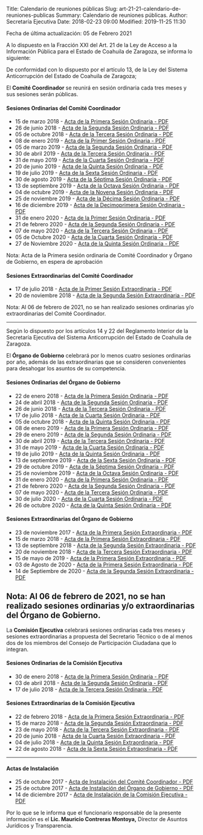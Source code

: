 Title: Calendario de reuniones públicas
Slug: art-21-21-calendario-de-reuniones-publicas
Summary: Calendario de reuniones públicas.
Author: Secretaría Ejecutiva
Date: 2018-02-23 09:00
Modified: 2019-11-25 11:30


Fecha de última actualización: 05 de Febrero 2021

A lo dispuesto en la Fracción XXI del Art. 21 de la Ley de Acceso a la Información Pública para el Estado de Coahuila de Zaragoza, se informa lo siguiente:

De conformidad con lo dispuesto por el artículo 13, de la Ley del Sistema Anticorrupción del Estado de Coahuila de Zaragoza;

El **​Comité Coordinador** ​se reunirá en sesión ordinaria cada tres meses y sus sesiones serán públicas.

#### Sesiones Ordinarias del Comité Coordinador

* 15 de marzo 2018      - [Acta de la Primera Sesión Ordinaria - PDF](2018-03-15-primera-sesion-ordinaria-comite-coordinador.pdf)
* 26 de junio 2018      - [Acta de la Segunda Sesión Ordinaria - PDF](2018-06-26-segunda-sesion-ordinaria-comite-coordinador.pdf)
* 05 de octubre 2018    - [Acta de la Tercera Sesión Ordinaria - PDF](2018-10-05-tercera-sesion-ordinaria-comite-coordinador.pdf)
* 08 de enero 2019      - [Acta de la Primer Sesión Ordinaria  - PDF](2019-01-08-primera-sesion-ordinaria-comite-coordinador.pdf)
* 05 de marzo 2019      - [Acta de la Segunda Sesión Ordinaria - PDF](2019-03-05-segunda-sesion-ordinaria-comite-coordinador.pdf)
* 30 de abril 2019      - [Acta de la Tercera Sesión Ordinaria - PDF](2019-04-30-tercera-sesion-ordinaria-comite-coordinador.pdf)
* 31 de mayo 2019       - [Acta de la Cuarta Sesión Ordinaria  - PDF](2019-05-31-cuarta-sesion-ordinaria-comite-coordinador.pdf)
* 20 de junio 2019      - [Acta de la Quinta Sesión Ordinaria  - PDF](2019-06-20-quinta-sesion-ordinaria-comite-coordinador.pdf)
* 19 de julio 2019      - [Acta de la Sexta Sesión Ordinaria   - PDF](2019-07-19-sexta-sesion-ordinaria-comite-coordinador.pdf)
* 30 de agosto 2019     - [Acta de la Séptima Sesión Ordinaria - PDF](2019-08-30-septima-sesion-ordinaria-comite-coordinador.pdf)
* 13 de septiembre 2019 - [Acta de la Octava Sesión Ordinaria  - PDF](2019-09-13-octava-sesion-ordinaria-comite-coordinador.pdf)
* 04 de octubre 2019 - [Acta de la Novena Sesión Ordinaria  - PDF](2019-10-04-novena-sesion-ordinaria-comite-coordinador.pdf)
* 25 de noviembre 2019 - [Acta de la Décima Sesión Ordinaria  - PDF](2019-11-25-decima-sesion-ordinaria-comite-coordinador.pdf)
* 16 de diciembre 2019 - [Acta de la Decimoprimera Sesión Ordinaria  - PDF](2019-12-16-decimoprimera-sesion-ordinaria-comite-coordinador.pdf)
* 31 de enero 2020      - [Acta de la Primer Sesión Ordinaria  - PDF](2020-01-31-primera-sesion-ordinaria-comite-coordinador.pdf)
* 21 de febrero 2020      - [Acta de la Segunda Sesión Ordinaria - PDF](2020-02-21-segunda-sesion-ordinaria-comite-coordinador.pdf)
* 07 de mayo 2020       - [Acta de la Tercera Sesión Ordinaria - PDF](2020-05-07-tercera-sesion-ordinaria-organo-de-gobierno.pdf)
* 05 de Octubre 2020       - [Acta de la Cuarta Sesión Ordinaria - PDF](2020-cuarta-sesion-ordinaria-organo-de-gobierno.pdf)
* 27 de Noviembre 2020       - [Acta de la Quinta Sesión Ordinaria - PDF](2020-11-27-acta-quinta-sesion-ordinara-cc.pdf)

Nota: Acta de la Primera sesión ordinaria de Comité Coordinador y Órgano de Gobierno, en espera de aprobación



#### Sesiones Extraordinarias del Comité Coordinador

* 17 de julio 2018     - [Acta de la Primer Sesión Extraordinaria - PDF](2018-07-17-primera-sesion-extraordinaria-comite-coordinador.pdf)
* 20 de noviembre 2018 - [Acta de la Segunda Sesión Extraordinaria - PDF](2018-11-20-segunda-sesion-extraordinaria-comite-coordinador.pdf)

Nota: Al 06 de febrero de 2021, no se han realizado sesiones ordinarias y/o extraordinarias del Comité Coordinador.

---

Según lo dispuesto por los artículos 14 y 22 del Reglamento Interior de la Secretaría Ejecutiva del Sistema Anticorrupción del Estado de Coahuila de Zaragoza.

El **Órgano de Gobierno** celebrará por lo menos cuatro sesiones ordinarias por año, además de las extraordinarias que se consideren convenientes para desahogar los asuntos de su competencia.

#### Sesiones Ordinarias del Órgano de Gobierno

* 22 de enero 2018      - [Acta de la Primera Sesión Ordinaria - PDF](2018-01-22-primera-sesion-ordinaria-organo-de-gobierno.pdf)
* 24 de abril 2018      - [Acta de la Segunda Sesión Ordinaria - PDF](2018-04-24-segunda-sesion-ordinaria-organo-de-gobierno.pdf)
* 26 de junio 2018      - [Acta de la Tercera Sesión Ordinaria - PDF](2018-06-26-tercera-sesion-ordinaria-organo-de-gobierno.pdf)
* 17 de julio 2018      - [Acta de la Cuarta Sesión Ordinaria  - PDF](2018-07-17-cuarta-sesion-ordinaria-organo-de-gobierno.pdf)
* 05 de octubre 2018    - [Acta de la Quinta Sesión Ordinaria  - PDF](2018-10-05-quinta-sesion-ordinaria-organo-de-gobierno.pdf)
* 08 de enero 2019      - [Acta de la Primera Sesión Ordinaria - PDF](2019-01-08-primera-sesion-ordinaria-organo-de-gobierno.pdf)
* 29 de enero 2019      - [Acta de la Segunda Sesión Ordinaria - PDF](2019-01-29-segunda-sesion-ordinaria-organo-de-gobierno.pdf)
* 30 de abril 2019      - [Acta de la Tercera Sesión Ordinaria - PDF](2019-04-30-tercera-sesion-ordinaria-organo-de-gobierno.pdf)
* 31 de mayo 2019       - [Acta de la Cuarta Sesión Ordinaria  - PDF](2019-05-31-cuarta-sesion-ordinaria-organo-de-gobierno.pdf)
* 19 de julio 2019      - [Acta de la Quinta Sesión Ordinaria  - PDF](2019-07-19-quinta-sesion-ordinaria-organo-de-gobierno.pdf)
* 13 de septiembre 2019 - [Acta de la Sexta Sesión Ordinaria   - PDF](2019-09-13-sexta-sesion-ordinaria-organo-de-gobierno.pdf)
* 29 de octubre 2019    - [Acta de la Séptima Sesión Ordinaria   - PDF](2019-10-29-septima-sesion-ordinaria-organo-de-gobierno.pdf)
* 25 de noviembre 2019  - [Acta de la Octava Sesión Ordinaria   - PDF](2019-11-25-octava-sesion-ordinaria-organo-de-gobierno.pdf)
* 31 de enero 2020      - [Acta de la Primera Sesión Ordinaria - PDF](2020-01-31-primera-sesion-ordinaria-organo-de-gobierno.pdf)
* 21 de febrero 2020    - [Acta de la Segunda Sesión Ordinaria - PDF](2020-02-21-segunda-sesion-ordinaria-organo-de-gobierno.pdf)
* 07 de mayo 2020    - [Acta de la Tercera Sesión Ordinaria - PDF](2020-05-07-tercera-sesion-ordinaria-organo-de-gobierno1.pdf)
* 30 de julio 2020    - [Acta de la Cuarta Sesión Ordinaria - PDF](2020-07-30-cuarta-sesion-ordinaria-organo-de-gobierno.pdf)
* 26 de octubre 2020    - [Acta de la Quinta Sesión Ordinaria - PDF](2020-10-26-acta-quinta-sesion-ordinaria-og.pdf)






#### Sesiones Extraordinarias del Órgano de Gobierno

* 23 de noviembre 2017  - [Acta de la Primera Sesión Extraordinaria - PDF](2017-11-23-primera-sesion-extraordinaria-organo-de-gobierno.pdf)
* 15 de marzo 2018      - [Acta de la Primera Sesión Extraordinaria - PDF](2018-03-15-primera-sesion-extraordinaria-organo-de-gobierno.pdf)
* 13 de septiembre 2018 - [Acta de la Segunda Sesión Extraordinaria - PDF](2018-09-13-segunda-sesion-extraordinaria-organo-de-gobierno.pdf)
* 20 de noviembre 2018  - [Acta de la Tercera Sesión Extraordinaria - PDF](2018-11-20-tercera-sesion-extraordinaria-organo-de-gobierno.pdf)
* 15 de mayo de 2019    - [Acta de la Primera Sesión Extraordinaria - PDF](2019-05-15-primera-sesion-extraordinaria-organo-de-gobierno.pdf)
* 03 de Agosto de 2020    - [Acta de la Primera Sesión Extraordinaria - PDF](2020-08-03-primera-sesion-extraordinaria-organo-de-gobierno.pdf)
* 14 de Septiembre de 2020    - [Acta de la Segunda Sesión Extraordinaria - PDF](2020-09-14-segunda-sesion-extraordinaria-organo-de-gobierno-fn.pdf)

Nota: Al 06 de febrero de 2021, no se han realizado sesiones ordinarias y/o extraordinarias del Órgano de Gobierno.
---

La **Comisión Ejecutiva** celebrará sesiones ordinarias cada tres meses y sesiones extraordinarias a propuesta del Secretario Técnico o de al menos dos de los miembros del Consejo de Participación Ciudadana que lo integran.

#### Sesiones Ordinarias de la Comisión Ejecutiva

* 30 de enero 2018 - [Acta de la Primera Sesión Ordinaria - PDF](2018-01-30-primera-sesion-ordinaria-comision-ejecutiva.pdf)
* 03 de abril 2018 - [Acta de la Segunda Sesión Ordinaria - PDF](2018-04-03-segunda-sesion-ordinaria-comision-ejecutiva.pdf)
* 17 de julio 2018 - [Acta de la Tercera Sesión Ordinaria - PDF](2018-07-17-tercera-sesion-ordinaria-comision-ejecutiva.pdf)

#### Sesiones Extraordinarias de la Comisión Ejecutiva

* 22 de febrero 2018 - [Acta de la Primera Sesión Extraordinaria - PDF](2018-02-22-primera-sesion-extraordinaria-comision-ejecutiva.pdf)
* 15 de marzo 2018   - [Acta de la Segunda Sesión Extraordinaria - PDF](2018-03-15-segunda-sesion-extraordinaria-comision-ejecutiva.pdf)
* 23 de mayo 2018    - [Acta de la Tercera Sesión Extraordinaria - PDF](2018-05-23-tercera-sesion-extraordinaria-comision-ejecutiva.pdf)
* 20 de junio 2018   - [Acta de la Cuarta Sesión Extraordinaria  - PDF](2018-06-20-cuarta-sesion-extraordinaria-comision-ejecutiva.pdf)
* 04 de julio 2018   - [Acta de la Quinta Sesión Extraordinaria  - PDF](2018-07-04-quinta-sesion-extraordinaria-comision-ejecutiva.pdf)
* 22 de agosto 2018  - [Acta de la Sexta Sesión Extraordinaria   - PDF](2018-08-22-sexta-sesion-extraordinaria-comision-ejecutiva.pdf)

---

#### Actas de Instalación

* 25 de octubre 2017   - [Acta de Instalación del Comité Coordinador   - PDF](2017-10-25-acta-instalacion-comite-coordinador.pdf)
* 25 de octubre 2017   - [Acta de Instalación del Órgano de Gobierno   - PDF](2017-10-25-acta-instalacion-organo-de-gobierno.pdf)
* 14 de diciembre 2017 - [Acta de Instalación de la Comisión Ejecutiva - PDF](2017-12-14-acta-instalacion-comision-ejecutiva.pdf)

Por lo que se le informa que el funcionario responsable de la presente información es el **Lic. Mauricio Contreras Montoya,** Director de Asuntos Jurídicos y Transparencia.
